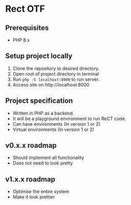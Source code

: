 # Rect OTF

## Prerequisites

- PHP 8.x

## Setup project locally

1. Clone the repository to desired directory.
2. Open root of project directory in terminal
3. Run ```php -S localhost:8000``` to run server.
4. Access site on http://localhost:8000

## Project specification

- Written in PHP as a backend.
- It will be a playground environment to run ReCT code.
- Can have environments (In version 1 or 2)
- Virtual environments (In version 1 or 2)

## v0.x.x roadmap

- Should implement all functionality
- Does not need to look pretty

## v1.x.x roadmap

- Optimise the entire system
- Make it look prettier
